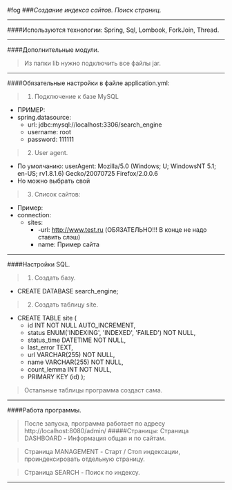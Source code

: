 #fog
###_Создание индекса сайтов. Поиск страниц._
____
####Используются технологии: Spring, Sql, Lombook, ForkJoin, Thread.
____
####Дополнительные модули.
> Из папки lib нужно подключить все файлы jar.
____
####Обязательные настройки в файле application.yml:
> 1. Подключение к базе MySQL
- ПРИМЕР:
- spring.datasource:
    - url: jdbc:mysql://localhost:3306/search_engine 
    - username: root 
    - password: 111111

> 2. User agent.
- По умолчанию:
userAgent: Mozilla/5.0 (Windows; U; WindowsNT 5.1; en-US; rv1.8.1.6) Gecko/20070725 Firefox/2.0.0.6
- Но можно выбрать свой

> 3. Список сайтов:
- Пример:
- connection:
    - sites:
      - -url: http://www.test.ru (ОБЯЗАТЕЛЬНО!!! В конце не надо ставить слэш)
      - name: Пример сайта
____
####Настройки SQL.
> 1. Создать базу.
- CREATE DATABASE search_engine;

> 2. Создать таблицу site.
 - CREATE TABLE site
(
   - id INT NOT NULL AUTO_INCREMENT,
   - status ENUM('INDEXING', 'INDEXED', 'FAILED') NOT NULL,
   - status_time DATETIME NOT NULL,
   - last_error TEXT,
   - url VARCHAR(255) NOT NULL,
   - name VARCHAR(255) NOT NULL,
   - count_lemma INT NOT NULL,
   - PRIMARY KEY (id)
);

> Остальные таблицы программа создаст сама.
____
####Работа программы.
> После запуска, программа работает по адресу http://localhost:8080/admin/
#####Страницы:
> Страница DASHBOARD - Информация общая и по сайтам.

> Страница MANAGEMENT - Старт / Стоп индексации, проиндексировать отдельную страницу.

> Страница SEARCH - Поиск по индексу.
___
